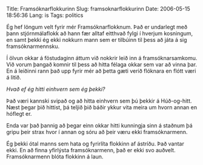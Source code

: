 Title: Framsóknarflokkurinn
Slug: framsoknarflokkurinn
Date: 2006-05-15 18:56:36
Lang: is
Tags: politics

Ég hef löngum velt fyrir mér Framsóknarflokknum. Það er undarlegt með þann stjórnmálaflokk að hann fær alltaf eitthvað fylgi í hverjum kosningum, en samt þekki ég ekki nokkurn mann sem er tilbúinn til þess að játa á sig framsóknarmennsku.

Í ölvun okkar á föstudaginn áttum við nokkrir leið inn á framsóknarsamkomu. Við vorum þangað komnir til þess að hitta félaga okkar sem var að vinna þar. En á leiðinni rann það upp fyrir mér að þetta gæti verið flóknara en flótt væri á litið.

*Hvað ef ég hitti einhvern sem ég þekki?*

Það væri kannski svipað og að hitta einhvern sem þú þekkir á Húð-og-hitt. Næst þegar þið hittist, þá teljið þið báðir ykkur vita meira um hvorn annan en hóflegt er.

Enda var það þannig að þegar einn okkar hitti kunningja sinn á staðnum þá gripu þeir strax hvor í annan og sóru að þeir væru ekki framsóknarmenn.

Ég þekki ótal manns sem hata og fyrirlíta flokkinn af ástríðu. Það vantar ekki. En að finna yfirlýsta framsóknarmenn, það er ekki svo auðvelt. Framsóknarmenn blóta flokkinn á laun.
